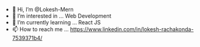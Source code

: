 - 👋 Hi, I’m @Lokesh-Mern
- 👀 I’m interested in ... Web Development
- 🌱 I’m currently learning ... React JS
- 📫 How to reach me ... https://www.linkedin.com/in/lokesh-rachakonda-7539371b4/


<!---
Lokesh-Mern/Lokesh-Mern is a ✨ special ✨ repository because its `README.md` (this file) appears on your GitHub profile.
You can click the Preview link to take a look at your changes.
--->
